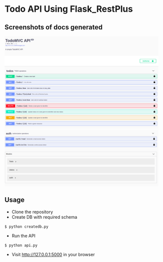 # Todo API Using Flask_RestPlus
## Screenshots of docs generated
![Todo](https://raw.githubusercontent.com/range123/markdown-cheatsheet/master/Screenshot1.png)
![Auth](https://raw.githubusercontent.com/range123/markdown-cheatsheet/master/Screenshot2.png)

## Usage
* Clone the repository
* Create DB with required schema
```
$ python createdb.py
```
* Run the API
```
$ python api.py
```
* Visit http://127.0.0.1:5000 in your browser